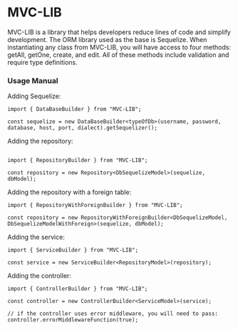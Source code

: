 # MVC-LIB

MVC-LIB is a library that helps developers reduce lines of code and simplify development. The ORM library used as the base is Sequelize. When instantiating any class from MVC-LIB, you will have access to four methods: getAll, getOne, create, and edit. All of these methods include validation and require type definitions.

### Usage Manual


Adding Sequelize:

```
import { DataBaseBuilder } from "MVC-LIB";

const sequelize = new DataBaseBuilder<typeOfDb>(username, password, database, host, port, dialect).getSequelizer();

```

Adding the repository:
```

import { RepositoryBuilder } from "MVC-LIB";

const repository = new Repository<DbSequelizeModel>(sequelize, dbModel);
```

Adding the repository with a foreign table:

```
import { RepositoryWithForeignBuilder } from "MVC-LIB";

const repository = new RepositoryWithForeignBuilder<DbSequelizeModel, DbSequelizeModelWithForeign>(sequelize, dbModel);
```

Adding the service:

```
import { ServiceBuilder } from "MVC-LIB";

const service = new ServiceBuilder<RepositoryModel>(repository);
```

Adding the controller:

```
import { ControllerBuilder } from "MVC-LIB";

const controller = new ControllerBuilder<ServiceModel>(service);

// if the controller uses error middleware, you will need to pass:
controller.errorMiddlewareFunction(true);
```
